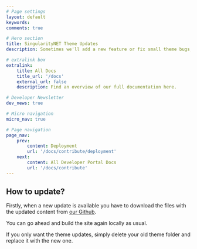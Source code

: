 ```yaml
---
# Page settings
layout: default
keywords:
comments: true

# Hero section
title: SingularityNET Theme Updates
description: Sometimes we'll add a new feature or fix small theme bugs, and you'll need to update your SingularityNET Developer Portal in case you have installed it locally. In this section you can find a full theme update guide.

# extralink box
extralink:
    title: All Docs
    title_url: '/docs'
    external_url: false
    description: Find an overview of our full documentation here.

# Developer Newsletter
dev_news: true

# Micro navigation
micro_nav: true

# Page navigation
page_nav:
    prev:
        content: Deployment
        url: '/docs/contribute/deployment'
    next:
        content: All Developer Portal Docs
        url: '/docs/contribute'
---
```


## How to update?
Firstly, when a new update is available you have to download the files with the updated content from [our Github](https://github.com/singnet/dev-portal).

You can go ahead and build the site again locally as usual.

If you only want the theme updates, simply delete your old theme folder and replace it with the new one.

